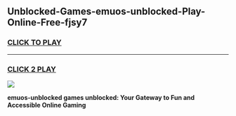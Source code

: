 
## Unblocked-Games-emuos-unblocked-Play-Online-Free-fjsy7
<h3>
<a href="https://premium76.site?title=emuos-unblocked&ref=26A">CLICK TO PLAY</a></h3>
<hr>

<h3>
<a href="https://premium76.site?title=emuos-unblocked&ref=26A">CLICK 2 PLAY</a>
  
</h3>

<a href="https://premium76.site?title=emuos-unblocked&ref=26A"><img src="https://clearcache.store/games.png"></a>


**emuos-unblocked games unblocked: Your Gateway to Fun and Accessible Online Gaming**
